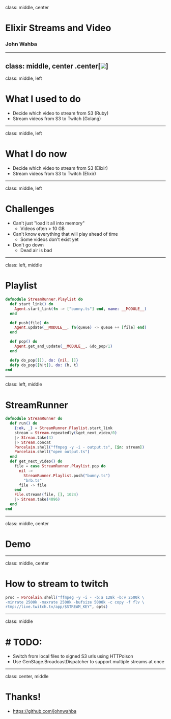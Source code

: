 class: middle, center
# Elixir Streams and Video
### John Wahba
---
class: middle, center
.center[![](/Users/jwahba/workspace/src/code.justin.tv/jwahba/lightning_talk_eu_2017/logo.png)]
---
class: middle, left
# What I used to do
- Decide which video to stream from S3 (Ruby)
- Stream videos from S3 to Twitch (Golang)
---
class: middle, left
# What I do now
- Decide which video to stream from S3 (Elixir)
- Stream videos from S3 to Twitch (Elixir)
---
class: middle, left
# Challenges
- Can't just "load it all into memory"
  - Videos often > 10 GB
- Can't know everything that will play ahead of time
  - Some videos don't exist yet
- Don't go down
  - Dead air is bad
---
class: left, middle
# Playlist
```elixir
defmodule StreamRunner.Playlist do
  def start_link() do
    Agent.start_link(fn -> ["bunny.ts"] end, name: __MODULE__)
  end

  def push(file) do
    Agent.update(__MODULE__, fn(queue) -> queue ++ [file] end)
  end

  def pop() do
    Agent.get_and_update(__MODULE__, &do_pop/1)
  end

  defp do_pop([]), do: {nil, []}
  defp do_pop([h|t]), do: {h, t}
end
```
---
class: left, middle
# StreamRunner
```elixir
defmodule StreamRunner do
  def run() do
    {:ok, _} = StreamRunner.Playlist.start_link
    stream = Stream.repeatedly(&get_next_video/0)
    |> Stream.take(4)
    |> Stream.concat
    Porcelain.shell("ffmpeg -y -i - output.ts", [in: stream])
    Porcelain.shell("open output.ts")
  end
  def get_next_video() do
    file = case StreamRunner.Playlist.pop do
      nil ->
        StreamRunner.Playlist.push("bunny.ts")
        "brb.ts"
      file -> file
    end
    File.stream!(file, [], 1024)
    |> Stream.take(4096)
  end
end
```
---
class: middle, center
# Demo
---
class: middle, center
# How to stream to twitch
```elixir
proc = Porcelain.shell("ffmpeg -y -i - -b:a 128k -b:v 2500k \
-minrate 2500k -maxrate 2500k -bufsize 5000k -c copy -f flv \
rtmp://live.twitch.tv/app/$STREAM_KEY", opts)
```
---
class: middle
# # TODO:
- Switch from local files to signed S3 urls using HTTPoison
- Use GenStage.BroadcastDispatcher to support multiple streams at once
---
class: center, middle
# Thanks!
- https://github.com/johnwahba
